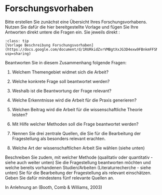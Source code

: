 # Forschungsvorhaben

Bitte erstellen Sie zunächst eine Übersicht Ihres Forschungsvorhabens. Nutzen Sie dafür die hier bereitgestellte Vorlage und fügen Sie Ihre Antworten direkt untere die Fragen ein. Sie jeweils direkt :

```{admonition} Forschungsvorhaben
:class: tip
[Vorlage Beschreibung Forschungsvorhaben](https://docs.google.com/document/d/1RURkidZvrVMBgtXxJG3D4exw9FBnkmFFSMxkpXMovZ0/edit?usp=sharing)
```

Beantworten Sie in diesem Zusammenhang folgende Fragen:


1. Welchem Themengebiet widmet sich die Arbeit?

1. Welche konkrete Frage soll beantwortet werden?

1. Weshalb ist die Beantwortung der Frage relevant?

1. Welche Erkenntnisse wird die Arbeit für die Praxis generieren? 

1. Welchen Beitrag wird die Arbeit für die wissenschaftliche Theorie leisten? 

1. Mit Hilfe welcher Methoden soll die Frage beantwortet werden?

1. Nennen Sie drei zentrale Quellen, die Sie für die Bearbeitung der Fragestellung als besonders relevant erachten.


1. Welche Art der wissenschaftlichen Arbeit Sie wählen (siehe unten)

Beschreiben Sie zudem, mit welcher Methode (qualitativ oder quantitativ - siehe auch weiter unten) Sie die Fragestellung beantworten möchten und welche bereits vorhandenen Studien/Arbeiten (Literaturrecherche - siehe unten) Sie für die Bearbeitung der Fragestellung als relevant einschätzen. Geben Sie dafür mindestens fünf relevante Quellen an.

In Anlehnung an (Booth, Comb & Williams, 2003)
